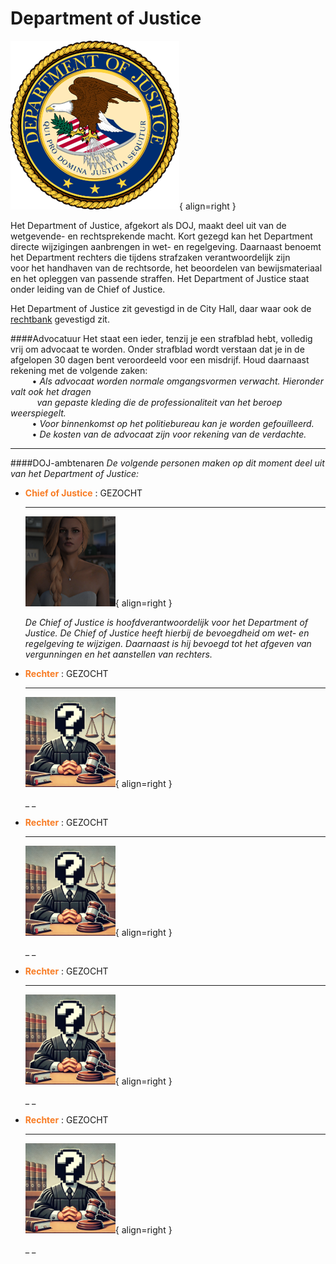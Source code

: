 # Department of Justice

![Image title](../img/doj.webp){ align=right }

Het Department of Justice, afgekort als DOJ, maakt deel uit van de wetgevende- en rechtsprekende macht. Kort 
gezegd kan het Department directe wijzigingen aanbrengen in wet- en regelgeving. Daarnaast benoemt het Department 
rechters die tijdens strafzaken verantwoordelijk zijn   
voor het handhaven van de rechtsorde, het beoordelen van bewijsmateriaal en het opleggen van passende straffen. 
Het Department of Justice staat onder leiding van de Chief of Justice. 

Het Department of Justice zit gevestigd in de City Hall, daar waar ook de [rechtbank](/rechtbank) gevestigd zit.   

####Advocatuur
Het staat een ieder, tenzij je een strafblad hebt, volledig vrij om advocaat te worden. Onder strafblad wordt verstaan dat je in de afgelopen 30 dagen bent veroordeeld voor een misdrijf. Houd daarnaast rekening met de volgende zaken:  
&ensp; &nbsp; &nbsp; &nbsp; • _Als advocaat worden normale omgangsvormen verwacht. Hieronder valt ook het dragen_   
&ensp; &nbsp; &nbsp; &nbsp; &nbsp; _van gepaste kleding die de professionaliteit van het beroep weerspiegelt._  
&ensp; &nbsp; &nbsp; &nbsp; • _Voor binnenkomst op het politiebureau kan je worden gefouilleerd._          
&ensp; &nbsp; &nbsp; &nbsp; • _De kosten van de advocaat zijn voor rekening van de verdachte._    

---  

####DOJ-ambtenaren
_De volgende personen maken op dit moment deel uit van het Department of Justice:_

<div class="grid cards" markdown>

-   <span style="color: #f87c24;">__Chief of Justice__</span> : GEZOCHT

    ---

    ![Image title](../img/mayor.webp){ align=right }

    _De Chief of Justice is hoofdverantwoordelijk voor het Department of Justice. De Chief of Justice heeft hierbij de bevoegdheid om wet- en regelgeving te wijzigen. Daarnaast is hij bevoegd tot het afgeven van vergunningen en het aanstellen van rechters._ 

</div>


<div class="grid cards" markdown>

-   <span style="color: #f87c24;">__Rechter__</span> : GEZOCHT

    ---

    ![Image title](../img/rechter.webp){ align=right }

    _ _

-   <span style="color: #f87c24;">__Rechter__</span> : GEZOCHT

    ---

    ![Image title](../img/rechter.webp){ align=right }

    _ _

</div>


<div class="grid cards" markdown>

-   <span style="color: #f87c24;">__Rechter__</span> : GEZOCHT

    ---

    ![Image title](../img/rechter.webp){ align=right }

    _ _

-   <span style="color: #f87c24;">__Rechter__</span> : GEZOCHT

    ---

    ![Image title](../img/rechter.webp){ align=right }

    _ _

</div>
